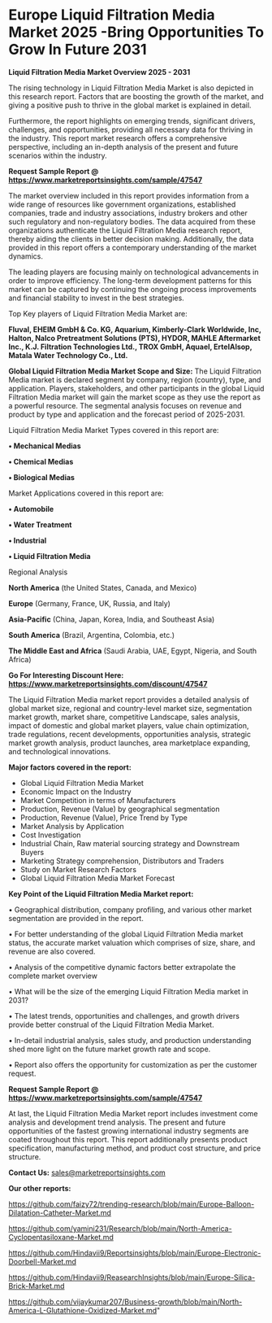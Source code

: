 # Europe Liquid Filtration Media Market 2025 -Bring Opportunities To Grow In Future 2031

<Strong> Liquid Filtration Media Market Overview 2025 - 2031</strong>

The rising technology in Liquid Filtration Media Market is also depicted in this research report. Factors that are boosting the growth of the market, and giving a positive push to thrive in the global market is explained in detail.

Furthermore, the report highlights on emerging trends, significant drivers, challenges, and opportunities, providing all necessary data for thriving in the industry. This report market research offers a comprehensive perspective, including an in-depth analysis of the present and future scenarios within the industry.

<strong>Request Sample Report @ <a href=https://www.marketreportsinsights.com/sample/47547>https://www.marketreportsinsights.com/sample/47547</a></strong>

The market overview included in this report provides information from a wide range of resources like government organizations, established companies, trade and industry associations, industry brokers and other such regulatory and non-regulatory bodies. The data acquired from these organizations authenticate the Liquid Filtration Media research report, thereby aiding the clients in better decision making. Additionally, the data provided in this report offers a contemporary understanding of the market dynamics.

The leading players are focusing mainly on technological advancements in order to improve efficiency. The long-term development patterns for this market can be captured by continuing the ongoing process improvements and financial stability to invest in the best strategies.

Top Key players of Liquid Filtration Media Market are:

<strong>Fluval, EHEIM GmbH & Co. KG, Aquarium, Kimberly-Clark Worldwide, Inc, Halton, Nalco Pretreatment Solutions (PTS), HYDOR, MAHLE Aftermarket Inc., K.J. Filtration Technologies Ltd., TROX GmbH, Aquael, ErtelAlsop, Matala Water Technology Co., Ltd.</strong>

<strong><b>Global Liquid Filtration Media Market Scope and Size:</b></strong>
The Liquid Filtration Media market is declared segment by company, region (country), type, and application. Players, stakeholders, and other participants in the global Liquid Filtration Media market will gain the market scope as they use the report as a powerful resource. The segmental analysis focuses on revenue and product by type and application and the forecast period of 2025-2031.

Liquid Filtration Media Market Types covered in this report are:

<strong>•  Mechanical Medias

•  Chemical Medias

•  Biological Medias</strong>

Market Applications covered in this report are:

<strong>•  Automobile

•  Water Treatment

•  Industrial

•  Liquid Filtration Media</strong> 

Regional Analysis

<strong>North America</strong> (the United States, Canada, and Mexico)

<strong>Europe</strong> (Germany, France, UK, Russia, and Italy)

<strong>Asia-Pacific</strong> (China, Japan, Korea, India, and Southeast Asia)

<strong>South America</strong> (Brazil, Argentina, Colombia, etc.)

<strong>The Middle East and Africa</strong> (Saudi Arabia, UAE, Egypt, Nigeria, and South Africa)

<strong>Go For Interesting Discount Here: <a href=https://www.marketreportsinsights.com/discount/47547>https://www.marketreportsinsights.com/discount/47547</a></strong>

The Liquid Filtration Media market report provides a detailed analysis of global market size, regional and country-level market size, segmentation market growth, market share, competitive Landscape, sales analysis, impact of domestic and global market players, value chain optimization, trade regulations, recent developments, opportunities analysis, strategic market growth analysis, product launches, area marketplace expanding, and technological innovations.

<strong><b>Major factors covered in the report:</b></strong>
<ul>
  <li>Global Liquid Filtration Media Market </li>
  <li>Economic Impact on the Industry</li>
  <li>Market Competition in terms of Manufacturers</li>
  <li>Production, Revenue (Value) by geographical segmentation</li>
  <li>Production, Revenue (Value), Price Trend by Type</li>
  <li>Market Analysis by Application</li>
  <li>Cost Investigation</li>
  <li>Industrial Chain, Raw material sourcing strategy and Downstream Buyers</li>
  <li>Marketing Strategy comprehension, Distributors and Traders</li>
  <li>Study on Market Research Factors</li>
  <li>Global Liquid Filtration Media Market Forecast</li>
</ul>

<strong><b>Key Point of the Liquid Filtration Media Market report:</b></strong>

• Geographical distribution, company profiling, and various other market segmentation are provided in the report.

• For better understanding of the global Liquid Filtration Media market status, the accurate market valuation which comprises of size, share, and revenue are also covered.

• Analysis of the competitive dynamic factors better extrapolate the complete market overview

• What will be the size of the emerging Liquid Filtration Media market in 2031?

• The latest trends, opportunities and challenges, and growth drivers provide better construal of the Liquid Filtration Media Market.

• In-detail industrial analysis, sales study, and production understanding shed more light on the future market growth rate and scope.

• Report also offers the opportunity for customization as per the customer request.

<strong>Request Sample Report @ <a href=https://www.marketreportsinsights.com/sample/47547>https://www.marketreportsinsights.com/sample/47547</a></strong>

At last, the Liquid Filtration Media Market report includes investment come analysis and development trend analysis. The present and future opportunities of the fastest growing international industry segments are coated throughout this report. This report additionally presents product specification, manufacturing method, and product cost structure, and price structure.

<strong>Contact Us:</strong>
sales@marketreportsinsights.com

<strong>Our other reports:</strong>

<a href=https://github.com/faizy72/trending-research/blob/main/Europe-Balloon-Dilatation-Catheter-Market.md>https://github.com/faizy72/trending-research/blob/main/Europe-Balloon-Dilatation-Catheter-Market.md</a>

<a href=https://github.com/yamini231/Research/blob/main/North-America-Cyclopentasiloxane-Market.md>https://github.com/yamini231/Research/blob/main/North-America-Cyclopentasiloxane-Market.md</a>

<a href=https://github.com/Hindavii9/Reportsinsights/blob/main/Europe-Electronic-Doorbell-Market.md>https://github.com/Hindavii9/Reportsinsights/blob/main/Europe-Electronic-Doorbell-Market.md</a>

<a href=https://github.com/Hindavii9/ReasearchInsights/blob/main/Europe-Silica-Brick-Market.md>https://github.com/Hindavii9/ReasearchInsights/blob/main/Europe-Silica-Brick-Market.md</a>

<a href=https://github.com/vijaykumar207/Business-growth/blob/main/North-America-L-Glutathione-Oxidized-Market.md>https://github.com/vijaykumar207/Business-growth/blob/main/North-America-L-Glutathione-Oxidized-Market.md</a>"
